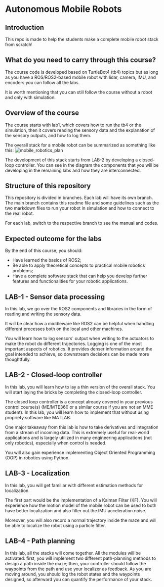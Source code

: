 # Autonomous Mobile Robots


## Introduction

This repo is made to help the students make a complete mobile robot stack from scratch! 

## What do you need to carry through this course?
The course code is developed based on TurtleBot4 (tb4) topics but as long as you have a ROS/ROS2-based mobile robot with lidar, camera, IMU, and encoders you can follow all the labs. 
 
It is worth mentioning that you can still follow the course without a robot and only with simulation. 

## Overview of the course
The course starts with lab1, which covers how to run the tb4 or the simulation, then it covers reading the sensory data and the explanation of the sensory outputs, and how to log them. 

The overall stack for a mobile robot can be summarized as something like this:
![mobile_robotics_plan](https://github.com/aalghooneh/Autonomous_Mobile_Robots/blob/main/Overview.jpeg)

The development of this stack starts from LAB-2 by developing a closed-loop controller. You can see in the diagram the components that you will be developing in the remaining labs and how they are interconnected.

## Structure of this repository
This repository is divided in branches. Each lab will have its own branch. The main branch contains this readme file and some guidelines such as the two markdown files to run your robot in simulation and how to connect to the real robot.

For each lab, switch to the respective branch to see the manual and codes.

## Expected outcome for the labs

By the end of this course, you should:
- Have learned the basics of ROS2;
- Be able to apply theoretical concepts to practical mobile robotics problems;
- Have a complete software stack that can help you develop further features and functionalities for your robotic applications.

## LAB-1 - Sensor data processing

In this lab, we go over the ROS2 components and libraries in the form of reading and writing the sensory data.

It will be clear how a middleware like ROS2 can be helpful when handling different processes both on the local and other machines. 

You will learn how to log sensors' output when writing to the actuators to make the robot do different trajectories. Logging is one of the most important aspects of robotics. It provides denser information around the goal intended to achieve, so downstream decisions can be made more thoughtfully. 

## LAB-2 - Closed-loop controller

In this lab, you will learn how to lay a thin version of the overall stack. You will start laying the bricks by completing the closed-loop controller. 

The closed loop controller is a concept already covered in your previous control course(s) (ME/MTE360 or a similar course if you are not an MME student). In this lab, you will learn how to implement that without using propriety software like MATLAB. 

One major takeaway from this lab is how to take derivatives and integration from a stream of incoming data. This is extremely useful for real-world applications and is largely utilized in many engineering applications (not only robotics), especially when control is needed.

You will also gain experience implementing Object Oriented Programming (OOP) in robotics using Python. 

## LAB-3 - Localization

In this lab, you will get familiar with different estimation methods for localization. 

The first part would be the implementation of a Kalman Filter (KF). 
You will experience how the motion model of the mobile robot can be used to both have better localization and also filter out the IMU acceleration noise. 

Moreover, you will also record a normal trajectory inside the maze and will be able to localize the robot using a particle filter.

## LAB-4 - Path planning

In this lab, all the stacks will come together. 
All the modules will be activated: first, you will implement two different path-planning methods to design a path inside the maze; then, your controller should follow the waypoints from the path and use your localizer as feedback. As you are moving around, you should log the robot states and the waypoints designed, so afterward you can quantify the performance of your stack. 
